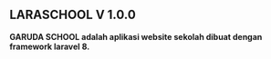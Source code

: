 ## LARASCHOOL V 1.0.0
<p><b>
GARUDA SCHOOL adalah aplikasi website sekolah dibuat dengan framework laravel 8.
</b></p>
